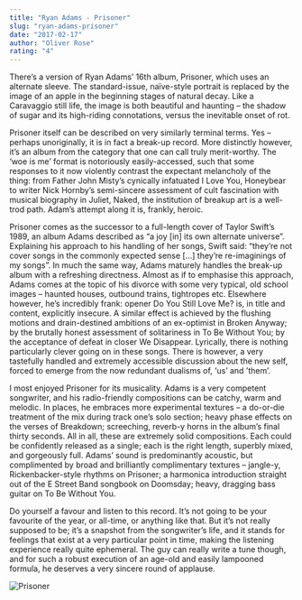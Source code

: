 ```yaml
---
title: "Ryan Adams - Prisoner"
slug: "ryan-adams-prisoner"
date: "2017-02-17"
author: "Oliver Rose"
rating: "4"
---
```


There’s a version of Ryan Adams’ 16th album, Prisoner, which uses an alternate sleeve. The standard-issue, naïve-style portrait is replaced by the image of an apple in the beginning stages of natural decay. Like a Caravaggio still life, the image is both beautiful and haunting – the shadow of sugar and its high-riding connotations, versus the inevitable onset of rot.

Prisoner itself can be described on very similarly terminal terms. Yes – perhaps unoriginally, it is in fact a break-up record. More distinctly however, it’s an album from the category that one can call truly merit-worthy. The ‘woe is me’ format is notoriously easily-accessed, such that some responses to it now violently contrast the expectant melancholy of the thing: from Father John Misty’s cynically infatuated I Love You, Honeybear to writer Nick Hornby’s semi-sincere assessment of cult fascination with musical biography in Juliet, Naked, the institution of breakup art is a well-trod path. Adam’s attempt along it is, frankly, heroic.

Prisoner comes as the successor to a full-length cover of Taylor Swift’s 1989, an album Adams described as “a joy \[in\] its own alternate universe”. Explaining his approach to his handling of her songs, Swift said: “they’re not cover songs in the commonly expected sense \[…\] they’re re-imaginings of my songs”. In much the same way, Adams maturely handles the break-up album with a refreshing directness. Almost as if to emphasise this approach, Adams comes at the topic of his divorce with some very typical, old school images – haunted houses, outbound trains, tightropes etc. Elsewhere however, he’s incredibly frank: opener Do You Still Love Me? is, in title and content, explicitly insecure. A similar effect is achieved by the flushing motions and drain-destined ambitions of an ex-optimist in Broken Anyway; by the brutally honest assessment of solitariness in To Be Without You; by the acceptance of defeat in closer We Disappear. Lyrically, there is nothing particularly clever going on in these songs. There is however, a very tastefully handled and extremely accessible discussion about the new self, forced to emerge from the now redundant dualisms of, ‘us’ and ’them’.

I most enjoyed Prisoner for its musicality. Adams is a very competent songwriter, and his radio-friendly compositions can be catchy, warm and melodic. In places, he embraces more experimental textures – a do-or-die treatment of the mix during track one’s solo section; heavy phase effects on the verses of Breakdown; screeching, reverb-y horns in the album’s final thirty seconds. All in all, these are extremely solid compositions. Each could be confidently released as a single; each is the right length, superbly mixed, and gorgeously full. Adams’ sound is predominantly acoustic, but complimented by broad and brilliantly complimentary textures – jangle-y, Rickenbacker-style rhythms on Prisoner; a harmonica introduction straight out of the E Street Band songbook on Doomsday; heavy, dragging bass guitar on To Be Without You.

Do yourself a favour and listen to this record. It’s not going to be your favourite of the year, or all-time, or anything like that. But it’s not really supposed to be; it’s a snapshot from the songwriter’s life, and it stands for feelings that exist at a very particular point in time, making the listening experience really quite ephemeral. The guy can really write a tune though, and for such a robust execution of an age-old and easily lampooned formula, he deserves a very sincere round of applause.

![Prisoner](http://pearshapedexeter.com/wp-content/uploads/2017/02/Prisoner-300x300.jpg)
